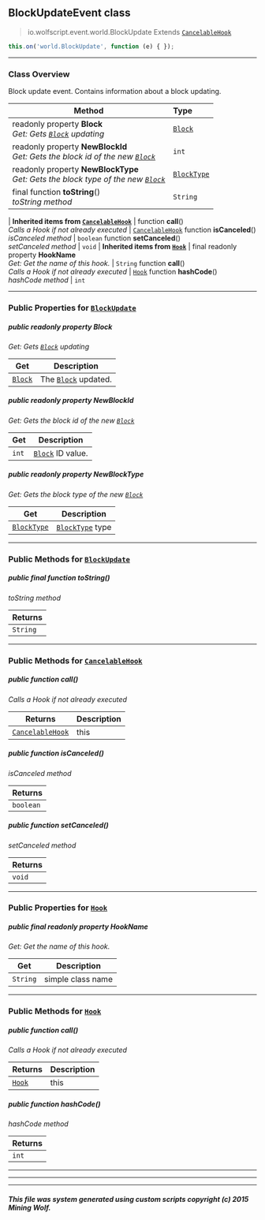 ## BlockUpdateEvent __class__

>io.wolfscript.event.world.BlockUpdate
>Extends [`CancelableHook`](../../hook/CancelableHook.md)
``` javascript
this.on('world.BlockUpdate', function (e) { });
```


---

### Class Overview

Block update event. Contains information about a block updating.

Method | Type   
--- | :--- 
 readonly property __Block__ <br> _Get: Gets [`Block`](../../api/world/blocks/Block.md) updating_ | [`Block`](../../api/world/blocks/Block.md)
 readonly property __NewBlockId__ <br> _Get: Gets the block id of the new [`Block`](../../api/world/blocks/Block.md)_ | `int`
 readonly property __NewBlockType__ <br> _Get: Gets the block type of the new [`Block`](../../api/world/blocks/Block.md)_ | [`BlockType`](../../api/world/blocks/BlockType.md)
final function __toString__() <br> _toString method_ | `String`
 |
__Inherited items from [`CancelableHook`](../../hook/CancelableHook.md)__ |
 function __call__() <br> _Calls a Hook if not already executed_ | [`CancelableHook`](../../hook/CancelableHook.md)
 function __isCanceled__() <br> _isCanceled method_ | `boolean`
 function __setCanceled__() <br> _setCanceled method_ | `void`
 |
__Inherited items from [`Hook`](../../hook/Hook.md)__ |
final readonly property __HookName__ <br> _Get: Get the name of this hook._ | `String`
 function __call__() <br> _Calls a Hook if not already executed_ | [`Hook`](../../hook/Hook.md)
 function __hashCode__() <br> _hashCode method_ | `int`







---


### Public Properties for [`BlockUpdate`](BlockUpdate.md)

##### <a id='block'></a>public  readonly property __Block__

_Get: Gets [`Block`](../../api/world/blocks/Block.md) updating_

Get | Description
--- | --- 
[`Block`](../../api/world/blocks/Block.md) | The [`Block`](../../api/world/blocks/Block.md) updated.



##### <a id='newblockid'></a>public  readonly property __NewBlockId__

_Get: Gets the block id of the new [`Block`](../../api/world/blocks/Block.md)_

Get | Description
--- | --- 
`int` | [`Block`](../../api/world/blocks/Block.md) ID value.



##### <a id='newblocktype'></a>public  readonly property __NewBlockType__

_Get: Gets the block type of the new [`Block`](../../api/world/blocks/Block.md)_

Get | Description
--- | --- 
[`BlockType`](../../api/world/blocks/BlockType.md) | [`BlockType`](../../api/world/blocks/BlockType.md) type



---

### Public Methods for [`BlockUpdate`](BlockUpdate.md)

##### <a id='tostring'></a>public final function __toString__()

_toString method_

Returns | 
--- | 
`String` |


---

### Public Methods for [`CancelableHook`](../../hook/CancelableHook.md)

##### <a id='call'></a>public  function __call__()

_Calls a Hook if not already executed_

Returns | Description
--- | --- 
[`CancelableHook`](../../hook/CancelableHook.md) | this


##### <a id='iscanceled'></a>public  function __isCanceled__()

_isCanceled method_

Returns | 
--- | 
`boolean` |


##### <a id='setcanceled'></a>public  function __setCanceled__()

_setCanceled method_

Returns | 
--- | 
`void` |


---

### Public Properties for [`Hook`](../../hook/Hook.md)

##### <a id='hookname'></a>public final readonly property __HookName__

_Get: Get the name of this hook._

Get | Description
--- | --- 
`String` | simple class name



---

### Public Methods for [`Hook`](../../hook/Hook.md)

##### <a id='call'></a>public  function __call__()

_Calls a Hook if not already executed_

Returns | Description
--- | --- 
[`Hook`](../../hook/Hook.md) | this


##### <a id='hashcode'></a>public  function __hashCode__()

_hashCode method_

Returns | 
--- | 
`int` |


---


---


---


##### This file was system generated using custom scripts copyright (c) 2015 Mining Wolf.
	

